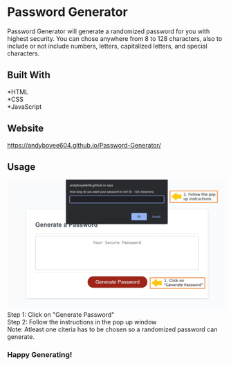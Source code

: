 # Password Generator
Password Generator will generate a randomized password for you with highest security. You can chose anywhere from 8 to 128 characters, also to include or not include numbers, letters, capitalized letters, and special characters.

## Built With 
*HTML <br />
*CSS <br />
*JavaScript

## Website
https://andyboyee604.github.io/Password-Generator/

## Usage
![alt text](assets/image/passwordscreen.jpg)
Step 1: Click on "Generate Password" <br />
Step 2: Follow the instructions in the pop up window <br />
Note: Atleast one citeria has to be chosen so a randomized password can generate.

### Happy Generating!